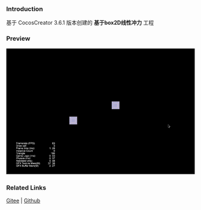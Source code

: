 ### Introduction

基于 CocosCreator 3.6.1 版本创建的 **基于box2D线性冲力** 工程

### Preview
![image](../../../gif/202211/2022110332.gif)

### Related Links
[Gitee](https://gitee.com/mirrors_cocos-creator/cocos-example-physics/tree/v3.x/2d/box2d/assets/cases/example) | [Github](https://github.com/cocos/cocos-example-physics/tree/v3.x/2d/box2d/assets/cases/example)